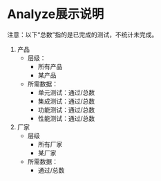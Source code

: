 # Analyze展示说明
注意：以下“总数”指的是已完成的测试，不统计未完成。


1. 产品
	- 层级：
		- 所有产品
		- 某产品
	- 所需数据：
		- 单元测试：通过/总数
		- 集成测试：通过/总数
		- 功能测试：通过/总数
		- 性能测试：通过/总数
2. 厂家
	- 层级
		- 所有厂家
		- 某厂家
	- 所需数据：
		- 通过/总数